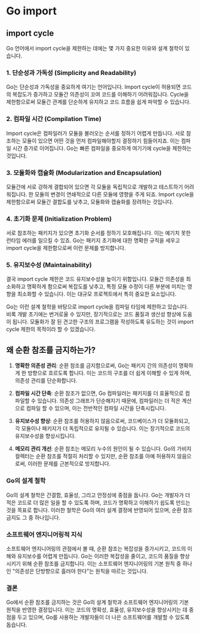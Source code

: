 # Go import

## import cycle

Go 언어에서 import cycle을 제한하는 데에는 몇 가지 중요한 이유와 설계 철학이 있습니다.

### 1. 단순성과 가독성 (Simplicity and Readability)

Go는 단순성과 가독성을 중요하게 여기는 언어입니다. Import cycle이 허용되면 코드의 복잡도가 증가하고 모듈간 의존성이 꼬여 코드를 이해하기 어려워집니다. Cycle을 제한함으로써 모듈간 관계를 단순하게 유지하고 코드 흐름을 쉽게 파악할 수 있습니다.

### 2. 컴파일 시간 (Compilation Time)

Import cycle은 컴파일러가 모듈을 불러오는 순서를 정하기 어렵게 만듭니다. 서로 참조하는 모듈이 있으면 어떤 것을 먼저 컴파일해야할지 결정하기 힘들어지죠. 이는 컴파일 시간 증가로 이어집니다. Go는 빠른 컴파일을 중요하게 여기기에 cycle을 제한하는 것입니다.

### 3. 모듈화와 캡슐화 (Modularization and Encapsulation)

모듈간에 서로 강하게 결합되어 있으면 각 모듈을 독립적으로 개발하고 테스트하기 어려워집니다. 한 모듈의 변경이 연쇄적으로 다른 모듈에 영향을 주게 되죠. Import cycle을 제한함으로써 모듈간 결합도를 낮추고, 모듈화와 캡슐화를 장려하는 것입니다.

### 4. 초기화 문제 (Initialization Problem)

서로 참조하는 패키지가 있으면 초기화 순서를 정하기 모호해집니다. 이는 예기치 못한 런타임 에러를 일으킬 수 있죠. Go는 패키지 초기화에 대한 명확한 규칙을 세우고 import cycle을 제한함으로써 이런 문제를 방지합니다.

### 5. 유지보수성 (Maintainability)

결국 import cycle 제한은 코드 유지보수성을 높이기 위함입니다. 모듈간 의존성을 최소화하고 명확하게 함으로써 복잡도를 낮추고, 특정 모듈 수정이 다른 부분에 미치는 영향을 최소화할 수 있습니다. 이는 대규모 프로젝트에서 특히 중요한 요소입니다.

Go는 이런 설계 철학을 바탕으로 import cycle을 컴파일 타임에 제한하고 있습니다. 비록 개발 초기에는 번거로울 수 있지만, 장기적으로는 코드 품질과 생산성 향상에 도움이 됩니다. 모듈화가 잘 된 견고한 구조의 프로그램을 작성하도록 유도하는 것이 import cycle 제한의 목적이라 할 수 있겠습니다.

## 왜 순환 참조를 금지하는가?

1. **명확한 의존성 관리**: 순환 참조를 금지함으로써, Go는 패키지 간의 의존성이 명확하게 한 방향으로 흐르도록 합니다. 이는 코드의 구조를 더 쉽게 이해할 수 있게 하며, 의존성 관리를 단순화합니다.

2. **컴파일 시간 단축**: 순환 참조가 없으면, Go 컴파일러는 패키지를 더 효율적으로 컴파일할 수 있습니다. 의존성 그래프가 단순해지기 때문에, 컴파일러는 더 적은 계산으로 컴파일 할 수 있으며, 이는 전반적인 컴파일 시간을 단축시킵니다.

3. **유지보수성 향상**: 순환 참조를 허용하지 않음으로써, 코드베이스가 더 모듈화되고, 각 모듈이나 패키지가 더 독립적으로 유지될 수 있습니다. 이는 장기적으로 코드의 유지보수성을 향상시킵니다.

4. **메모리 관리 개선**: 순환 참조는 메모리 누수의 원인이 될 수 있습니다. Go의 가비지 컬렉터는 순환 참조를 적절히 처리할 수 있지만, 순환 참조를 아예 허용하지 않음으로써, 이러한 문제를 근본적으로 방지합니다.

### Go의 설계 철학

Go의 설계 철학은 간결함, 효율성, 그리고 안정성에 중점을 둡니다. Go는 개발자가 더 적은 코드로 더 많은 일을 할 수 있도록 하며, 코드가 명확하고 이해하기 쉽도록 만드는 것을 목표로 합니다. 이러한 철학은 Go의 여러 설계 결정에 반영되어 있으며, 순환 참조 금지도 그 중 하나입니다.

### 소프트웨어 엔지니어링적 지식

소프트웨어 엔지니어링의 관점에서 볼 때, 순환 참조는 복잡성을 증가시키고, 코드의 이해와 유지보수를 어렵게 만듭니다. Go는 이러한 복잡성을 줄이고, 코드의 품질을 향상시키기 위해 순환 참조를 금지합니다. 이는 소프트웨어 엔지니어링의 기본 원칙 중 하나인 "의존성은 단방향으로 흘러야 한다"는 원칙을 따르는 것입니다.

### 결론

Go에서 순환 참조를 금지하는 것은 Go의 설계 철학과 소프트웨어 엔지니어링의 기본 원칙을 반영한 결정입니다. 이는 코드의 명확성, 효율성, 유지보수성을 향상시키는 데 중점을 두고 있으며, Go를 사용하는 개발자들이 더 나은 소프트웨어를 개발할 수 있도록 돕습니다.
